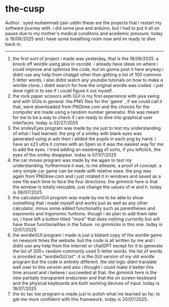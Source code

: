 # the-cusp
Author : syed muhammad zain uddin
these are the projects that i restart my software journey with. i did some java and arduino, but i had to put it all on pause due to my mother's medical conditons and acedemic pressure. today is 19/06/2025 and i have some breathing room now and im ready to dive back in.

*********************************************************************************************************************************************************************************************************************************

1) the first sort of project i made was yesterday, that is the 18/06/2025. a knock off wordle using java in vscode. i already have ideas on where i could improve and optimize the code, but im gonna post it here anyway.i didnt use any help from chatgpt other than getting a list of 100 common 5 letter words. i also didnt watch any youtube tutorials on how to make a worlde clone, i didnt search for how the original wordle was coded. i just dove right in to see if i could figure it out myself.
2) the rock paper scissors with GUI is my first experience with java swing and with GUIs in general. the PNG files for the 'game' , if we could call it that, were downloaded from PNGtree.com and the choices for the computer are made using a random number generator. this was meant for me to be a way to check if i am ready to dive into graphical user interfaces. today is 02/27/2025
3) the smileyEyes program was made by me just to test my understanding of what i had learned. the png of a smiley with blank eyes was generated using ai adn then i added the pupils in each png by hand. i have an s23 ultra it comes with an Spen so it was the easiest way for me to add the eyes. i tried adding an easteregg of sorts, if you leftclick, the eyes of the smiley disappear. today is 07/07/2025
4) the car moves program was made by me again to test my understanding. furthermore it was, to me atleaste, a proof of concept. a very simple car game can be made with relative ease. the png was again from PNGtree.com and i just rotated it in windows and saved as a new file each time to face the four directions. the gimmick here is that the window is totally resizable, just change the values of w and h. today is 08/07/2025
5) the calculatorGUI program was made by me to be able to show something that i made myself and works just as well as any other calculator, minus some added functionality such as parentheses and exponents and trigonomic funtions. though i do plan to add them later on, i have left a button titled "more"  that does nothing currently but will have those functionalities in the future. no gimmicks in this one. today is 12/07/2025
6) the wordleGUI program i made is just a blatant copy of the wordle game on newyork times the website. but the code is all written by me and i didnt use any help from the internet or chatGPT except for it to generate the list of 200+ random commonly used 5-letter words. the list of words is provided as "wordleGUI.txt" .it is the GUI version of my old wordle program but the code is entirely different. the old logic didnt translate well over to this versoin and also i thought i could make it better this time around and i believe i succeeded at that. the gimmick here is the new partially transparent endscreen and that the on screen keyboard and the physical keyboards are both working devices of input. today is 18/07/2025
7) the tic tac toe program is made just to polish what ive learned so far, to get me more confident with this framework. today is 20/07/2025.
